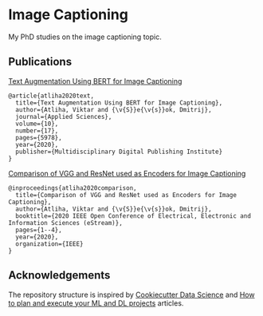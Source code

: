 # Image Captioning
My PhD studies on the image captioning topic.

## Publications
[Text Augmentation Using BERT for Image Captioning](https://www.mdpi.com/2076-3417/10/17/5978/pdf)

```
@article{atliha2020text,
  title={Text Augmentation Using BERT for Image Captioning},
  author={Atliha, Viktar and {\v{S}}e{\v{s}}ok, Dmitrij},
  journal={Applied Sciences},
  volume={10},
  number={17},
  pages={5978},
  year={2020},
  publisher={Multidisciplinary Digital Publishing Institute}
}
```

[Comparison of VGG and ResNet used as Encoders for Image Captioning](https://yadi.sk/d/szPwZTUt9XVqnw)

```
@inproceedings{atliha2020comparison,
  title={Comparison of VGG and ResNet used as Encoders for Image Captioning},
  author={Atliha, Viktar and {\v{S}}e{\v{s}}ok, Dmitrij},
  booktitle={2020 IEEE Open Conference of Electrical, Electronic and Information Sciences (eStream)},
  pages={1--4},
  year={2020},
  organization={IEEE}
}
```

## Acknowledgements
The repository structure is inspired by [Cookiecutter Data Science](https://drivendata.github.io/cookiecutter-data-science/) and [How to plan and execute your ML and DL projects](https://blog.floydhub.com/structuring-and-planning-your-machine-learning-project/) articles.
